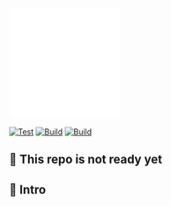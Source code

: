 ![](./assets/embedded.svg)

[![Test](https://github.com/kamaal-/express-typescript-template/actions/workflows/test.yml/badge.svg)](https://github.com/kamaal-/express-typescript-template/actions/workflows/test.yml)
[![Build](https://github.com/kamaal-/express-typescript-template/actions/workflows/build.yml/badge.svg)](https://github.com/kamaal-/express-typescript-template/actions/workflows/build.yml)
[![Build](https://github.com/kamaal-/express-typescript-template/actions/workflows/code-quality.yml/badge.svg)](https://github.com/kamaal-/express-typescript-template/actions/workflows/code-quality.yml)

## 🚧 This repo is not ready yet

## 🌿 Intro

